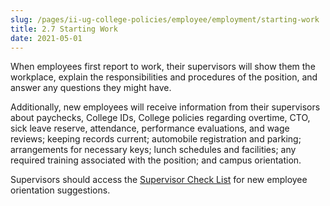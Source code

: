 ```yaml
---
slug: /pages/ii-ug-college-policies/employee/employment/starting-work
title: 2.7 Starting Work
date: 2021-05-01
---
```

When employees first report to work, their supervisors will show them the workplace, explain the responsibilities and procedures of the position, and answer any questions they might have.

Additionally, new employees will receive information from their supervisors about paychecks, College IDs, College policies regarding overtime, CTO, sick leave reserve, attendance, performance evaluations, and wage reviews; keeping records current; automobile registration and parking; arrangements for necessary keys; lunch schedules and facilities; any required training associated with the position; and campus orientation.

Supervisors should access the [Supervisor Check List](/assets/hiring-leader-checklist.pdf) for new employee orientation suggestions.